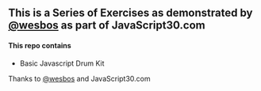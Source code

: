 ## This is a Series of Exercises as demonstrated by [@wesbos](https://twitter.com/wesbos) as part of JavaScript30.com

#### This repo contains
- Basic Javascript Drum Kit

Thanks to [@wesbos](https://twitter.com/wesbos) and JavaScript30.com
